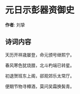 # 元日示彭器资御史

**作者**: 刘挚

## 诗词内容

天历开祥歳屡登，命元颁号继熙宁。

春风寒色犹烧腊，北斗杓端已转星。

初退贺班东上阁，郤观郊乐太常厅。

便期节物寻樽酒，莫问吴霜换鬓青。

